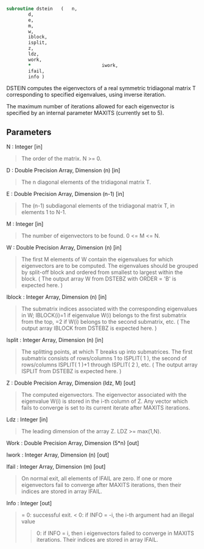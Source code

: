 ```fortran
subroutine dstein	(	n,
		d,
		e,
		m,
		w,
		iblock,
		isplit,
		z,
		ldz,
		work,
		*                          iwork,
		ifail,
		info )
```

 DSTEIN computes the eigenvectors of a real symmetric tridiagonal
 matrix T corresponding to specified eigenvalues, using inverse
 iteration.

 The maximum number of iterations allowed for each eigenvector is
 specified by an internal parameter MAXITS (currently set to 5).

## Parameters
N : Integer [in]
> The order of the matrix.  N >= 0.

D : Double Precision Array, Dimension (n) [in]
> The n diagonal elements of the tridiagonal matrix T.

E : Double Precision Array, Dimension (n-1) [in]
> The (n-1) subdiagonal elements of the tridiagonal matrix
> T, in elements 1 to N-1.

M : Integer [in]
> The number of eigenvectors to be found.  0 <= M <= N.

W : Double Precision Array, Dimension (n) [in]
> The first M elements of W contain the eigenvalues for
> which eigenvectors are to be computed.  The eigenvalues
> should be grouped by split-off block and ordered from
> smallest to largest within the block.  ( The output array
> W from DSTEBZ with ORDER = 'B' is expected here. )

Iblock : Integer Array, Dimension (n) [in]
> The submatrix indices associated with the corresponding
> eigenvalues in W; IBLOCK(i)=1 if eigenvalue W(i) belongs to
> the first submatrix from the top, =2 if W(i) belongs to
> the second submatrix, etc.  ( The output array IBLOCK
> from DSTEBZ is expected here. )

Isplit : Integer Array, Dimension (n) [in]
> The splitting points, at which T breaks up into submatrices.
> The first submatrix consists of rows/columns 1 to
> ISPLIT( 1 ), the second of rows/columns ISPLIT( 1 )+1
> through ISPLIT( 2 ), etc.
> ( The output array ISPLIT from DSTEBZ is expected here. )

Z : Double Precision Array, Dimension (ldz, M) [out]
> The computed eigenvectors.  The eigenvector associated
> with the eigenvalue W(i) is stored in the i-th column of
> Z.  Any vector which fails to converge is set to its current
> iterate after MAXITS iterations.

Ldz : Integer [in]
> The leading dimension of the array Z.  LDZ >= max(1,N).

Work : Double Precision Array, Dimension (5*n) [out]

Iwork : Integer Array, Dimension (n) [out]

Ifail : Integer Array, Dimension (m) [out]
> On normal exit, all elements of IFAIL are zero.
> If one or more eigenvectors fail to converge after
> MAXITS iterations, then their indices are stored in
> array IFAIL.

Info : Integer [out]
> = 0: successful exit.
> < 0: if INFO = -i, the i-th argument had an illegal value
> > 0: if INFO = i, then i eigenvectors failed to converge
> in MAXITS iterations.  Their indices are stored in
> array IFAIL.

